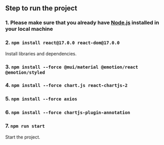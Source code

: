 ## Step to run the project

### 1. Please make sure that you already have [Node.js](https://nodejs.org/en/download/) installed in your local machine

### 2. `npm install react@17.0.0 react-dom@17.0.0`
Install libraries and dependencies.

### 3. `npm install --force @mui/material @emotion/react @emotion/styled`

### 4. `npm install --force chart.js react-chartjs-2`

### 5. `npm install --force axios`

### 6. `npm install --force chartjs-plugin-annotation`

### 7. `npm run start`
Start the project.
